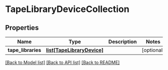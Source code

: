 # TapeLibraryDeviceCollection

## Properties
Name | Type | Description | Notes
------------ | ------------- | ------------- | -------------
**tape_libraries** | [**list[TapeLibraryDevice]**](TapeLibraryDevice.md) |  | [optional] 

[[Back to Model list]](../README.md#documentation-for-models) [[Back to API list]](../README.md#documentation-for-api-endpoints) [[Back to README]](../README.md)


